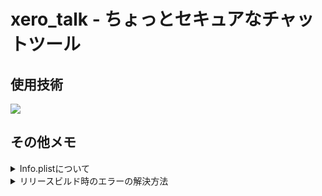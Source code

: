 # xero_talk - ちょっとセキュアなチャットツール

## 使用技術
<img src="https://go-skill-icons.vercel.app/api/icons?i=flutter,dart,firebase,apple" />

## その他メモ

<details>
  <summary>Info.plistについて</summary>

`ios/Runner/Info.plist`に下記を追記してください
```xml
<key>NSCameraUsageDescription</key>
<string>Access to take a photo by camera</string>
<key>NSAppleMusicUsageDescription</key>
<string>Access to pick a photo</string>
<key>NSPhotoLibraryUsageDescription</key>
<string>Access to pick a photo</string>
<key>NSPhotoLibraryAddUsageDescription</key>
<string>Access to save a photo</string>
<key>LSApplicationQueriesSchemes</key>
<array>
    <string>http</string>
    <string>https</string>
</array>
<key>NSAppTransportSecurity</key>
<dict>
    <key>NSAllowsArbitraryLoads</key>
    <true/>
</dict>
```
</details>

<details>
  <summary>リリースビルド時のエラーの解決方法</summary>

下記エラーが出た場合は`ios/Runner.xcworkspace`を開いてタブの`Product > Build`をタップしてからまたコマンドを実行すれば治る。証明書の問題っぽい
```
Could not build the precompiled application for the device.
Error (Xcode): No profiles for 'com.example.xeroTalk' were found: Xcode couldn't find any iOS App Development provisioning profiles matching 'com.example.xeroTalk'. Automatic signing is disabled and unable to generate a profile. To enable
automatic signing, pass -allowProvisioningUpdates to xcodebuild.
~/xero_talk/ios/Runner.xcodeproj



It appears that there was a problem signing your application prior to installation on the device.

Verify that the Bundle Identifier in your project is your signing id in Xcode
  open ios/Runner.xcworkspace

Also try selecting 'Product > Build' to fix the problem.

Error running application on yomi4486’s iPhone13.
```
</details>
